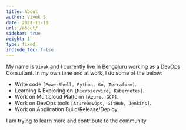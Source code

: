 ```yaml
---
title: About
author: Vivek S
date: 2021-11-18
url: /about/
sidebar: true
weight: 1
type: fixed
include_toc: false
---
```



My name is `Vivek` and I currently live in Bengaluru working as a DevOps Consultant. In my own time and at work, I do some of the below:

* Write code `[PowerShell, Python, Go, Terraform]`.
* Learning & Exploring on `[Microservice, Kubernetes]`.
* Work on Multicloud Platform `[Azure, GCP]`.
* Work on DevOps tools `[AzureDevOps, GitHub, Jenkins]`.
* Work on Application Build/Release/Deploy.

I am trying to learn more and contribute to the community
